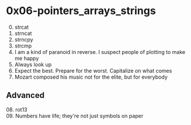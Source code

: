<h1>0x06-pointers_arrays_strings</h1>

00. strcat<br>
01. strncat<br>
02. strncpy<br>
03. strcmp<br>
04. I am a kind of paranoid in reverse. I suspect people of plotting to make me happy<br>
05. Always look up<br>
06. Expect the best. Prepare for the worst. Capitalize on what comes<br>
07. Mozart composed his music not for the elite, but for everybody<br>
<h2>Advanced</h2>
08. rot13<br>
09. Numbers have life; they're not just symbols on paper<br>

